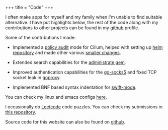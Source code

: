 +++
title = "Code"
+++

I often make apps for myself and my family when I'm unable to find
suitable alternative. I have put highlights below, the rest of the
code along with my contributions to other projects can be found in my
[github](https://github.com/ap4y) profile.

Some of the contributions I made:

- Implemented a [policy
  audit](https://github.com/cilium/cilium/pull/9970) mode for Cilium,
  helped with setting up [helm
  repository](https://cilium.io/blog/2020/02/18/cilium-17#helm-3-and-helm-repository)
  and made other various [smaller
  changes](https://github.com/cilium/cilium/pulls?q=is%3Apr+author%3Aap4y+is%3Aclosed).

- Extended search capabilities for the [administrate
  gem](https://github.com/thoughtbot/administrate/pull/1203).

- Improved authentication capabilities for the
  [go-socks5](https://github.com/armon/go-socks5/pull/6) and fixed TCP
  socket leak in
  [goproxy](https://github.com/elazarl/goproxy/pull/161).

- Implemented BNF based syntax indentation for
  [swift-mode](https://github.com/swift-emacs/swift-mode/pulls?page=1&q=is%3Apr+is%3Aclosed+author%3Aap4y).

You can check my linux and emacs configs [here](https://github.com/ap4y/dotfiles).

I occasionally do [Leetcode](https://leetcode.com/ap4y/) code puzzles. You
can check my submissions in [this repository](https://github.com/ap4y/leetcode).

Source code for this website can also be found on [github](https://github.com/ap4y/ap4y_me).

